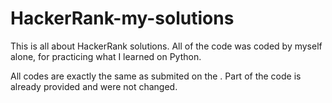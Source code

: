 # HackerRank-my-solutions

This is all about HackerRank solutions. All of the code was coded by myself alone, for practicing what I learned on Python.

All codes are exactly the same as submited on the . Part of the code is already provided and were not changed.